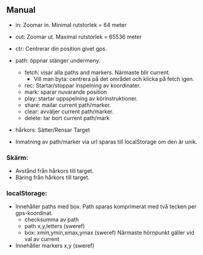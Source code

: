 ## Manual

* in: Zoomar in. Minimal rutstorlek = 64 meter
* out: Zoomar ut. Maximal rutstorlek = 65536 meter
* ctr: Centrerar din position givet gps.
* path: öppnar stänger undermeny.
	* fetch: visar alla paths and markers. Närmaste blir current.
		* Vill man byta: centrera på det området och klicka på fetch igen.
	* rec: Startar/stoppar inspelning av koordinater.
	* mark: sparar nuvarande position
	* play: startar uppspelning av körinstruktioner.
	* share: mailar current path/marker.
	* clear: avväljer current path/marker.
	* delete: tar bort current path/mark
* hårkors: Sätter/Rensar Target

* Inmatning av path/marker via url sparas till localStorage om den är unik.

### Skärm:

* Avstånd från hårkors till target.
* Bäring från hårkors till target.

### localStorage:

* Innehåller paths med box. Path sparas komprimerat med två tecken per gps-koordinat.
	* checksumma av path
	* path x,y,letters (sweref)
	* box: xmin,ymin,xmax,ymax (sweref) Närmaste hörnpunkt gäller vid val av current
* Innehåller markers
	x,y (sweref)